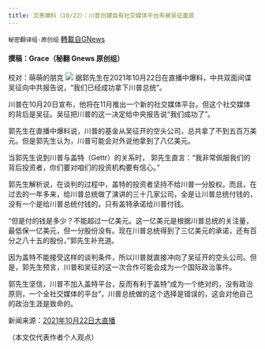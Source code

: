 ```yaml
---
title: 文贵爆料（10/22）：川普创建自有社交媒体平台系被吴征蛊惑
---
```

`秘密翻译组-原创组` [轉載自GNews](https://gnews.org/zh-hans/1612254/)

#### 撰稿：Grace（秘翻 Gnews 原创组）
校对：萌萌的朋克
![](https://assets.gnews.org/wp-content/uploads/2021/10/1-6.jpeg)
据郭先生在2021年10月22日在直播中爆料，中共双面间谍吴征向中共报告说，“我们已经成功拿下川普总统”。

川普在10月20日宣布，他将在11月推出一个新的社交媒体平台。但这个社交媒体的背后是吴征。吴征把川普的这一决定给中央报告说“我们成功了”。

郭先生在直播中爆料说，川普的基金从吴征开的空头公司，总共拿了不到五百万美元。但是郭先生认为，川普可能会对外说他拿到了八亿美元。

当郭先生说到川普与盖特（Gettr）的关系时， 郭先生直言：“我非常佩服我们的背后投资者，你们要对咱们的投资机构要有信心。”

郭先生解析说，在谈判的过程中，盖特的投资者坚持不给川普一分股权。而且，在过去的一年多来，给川普总统做了演讲的三十几家公司，全是让川普总统付钱的，没有一个是给川普总统付钱的，只有盖特承诺给川普付钱。

“但是付的钱是多少？不能超过一亿美元。这一亿美元是根据川普总统的关注量，最低保一亿美元，但一分股份没有。现在川普总统得到了三亿美元的承诺，还有百分之八十五的股份，”郭先生补充道。

因为盖特不能接受这样的谈判条件，所以川普就直接冲向了吴征开的空头公司。但是，郭先生预言，川普和吴征的这一次合作可能会成为一个国际政治事件。

郭先生坚信，川普不加入盖特平台，反而有利于盖特“成为一个绝对的，没有政治原则，一个全社交媒体的平台”，川普总统做的这个选择是错误的，这会对他自己的政治生涯是致命的。

新闻来源：[2021年10月22日大直播](https://www.gtv.org/video/id=6172b02683e948708d05c1b9)

（本文仅代表作者个人观点）
